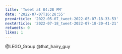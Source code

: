 ```yaml
---
title: 'Tweet at 04:28 PM'
date: '2022-07-07T16:28:55'
prevArticle: '2022-05-07_tweet-2022-05-07-18-33-53'
nextArticle: '2022-07-18_tweet-2022-07-18-20-41-21'
retweets: 0
likes: 1
---
```

@LEGO_Group @that_hairy_guy